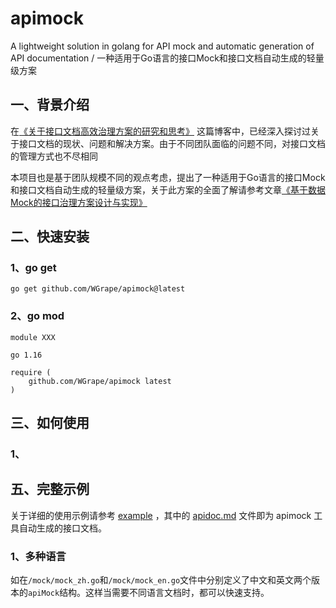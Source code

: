 # apimock
A lightweight solution in golang for API mock and automatic generation of API documentation / 一种适用于Go语言的接口Mock和接口文档自动生成的轻量级方案

## 一、背景介绍
在[《关于接口文档高效治理方案的研究和思考》](https://github.com/WGrape/Blog/issues/229) 这篇博客中，已经深入探讨过关于接口文档的现状、问题和解决方案。由于不同团队面临的问题不同，对接口文档的管理方式也不尽相同

本项目也是基于团队规模不同的观点考虑，提出了一种适用于Go语言的接口Mock和接口文档自动生成的轻量级方案，关于此方案的全面了解请参考文章[《基于数据Mock的接口治理方案设计与实现》](https://github.com/WGrape/Blog/issues/233)

## 二、快速安装

### 1、go get

```
go get github.com/WGrape/apimock@latest
```

### 2、go mod

```
module XXX

go 1.16

require (
    github.com/WGrape/apimock latest
)
```

## 三、如何使用

### 1、

## 五、完整示例
关于详细的使用示例请参考 [example](./example) ，其中的 [apidoc.md](./example/apidoc.md) 文件即为 apimock 工具自动生成的接口文档。


### 1、多种语言

如在```/mock/mock_zh.go```和```/mock/mock_en.go```文件中分别定义了中文和英文两个版本的```apiMock```结构。这样当需要不同语言文档时，都可以快速支持。
